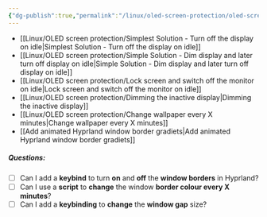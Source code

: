 ```yaml
---
{"dg-publish":true,"permalink":"/linux/oled-screen-protection/oled-screen-protection/","noteIcon":""}
---
```


- [[Linux/OLED screen protection/Simplest Solution - Turn off the display on idle\|Simplest Solution - Turn off the display on idle]]
- [[Linux/OLED screen protection/Simple Solution - Dim display and later turn off display on idle\|Simple Solution - Dim display and later turn off display on idle]]
- [[Linux/OLED screen protection/Lock screen and switch off the monitor on idle\|Lock screen and switch off the monitor on idle]]
- [[Linux/OLED screen protection/Dimming the inactive display\|Dimming the inactive display]]
- [[Linux/OLED screen protection/Change wallpaper every X minutes\|Change wallpaper every X minutes]]
- [[Add animated Hyprland window border gradiets\|Add animated Hyprland window border gradiets]]

##### Questions:
- [ ] Can I add a **keybind** to turn **on** and **off** the **window borders** in Hyprland?
- [ ] Can I use a **script** to **change** the window **border colour every X minutes**?
- [ ] Can I add a **keybinding** to **change** the **window gap** size?